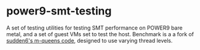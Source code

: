 # power9-smt-testing
A set of testing utilities for testing SMT performance on POWER9 bare metal, and a set of guest VMs set to test the host. Benchmark is a a fork of [sudden6's m-queens code](https://github.com/sudden6/m-queens), designed to use varying thread levels.
